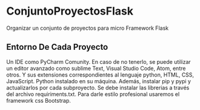 # ConjuntoProyectosFlask
Organizar un conjunto de proyectos para micro Framework Flask
## Entorno De Cada Proyecto
Un IDE como PyCharm Comunity. En caso de no tenerlo, se puede utilizar un editor avanzado como sublime Text, Visual Studio Code, Atom, entre otros. Y sus extensiones correspondientes al lenguaje python, HTML, CSS, JavaScript.
Python instalado en su máquina. Además, instalar pip y pypi y actualizarlos por cada subproyecto. Se debe instalar las librerias a través del archivo requiriments.txt.
Para darle estilo profesional usaremos el framework css Bootstrap.
